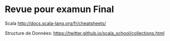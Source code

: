# Revue pour examun Final


Scala
http://docs.scala-lang.org/fr/cheatsheets/

Structure de Données:
https://twitter.github.io/scala_school/collections.html
